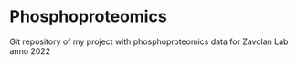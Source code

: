# Phosphoproteomics
 Git repository of my project with phosphoproteomics data for Zavolan Lab anno 2022
